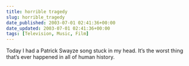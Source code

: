 ```yaml
---
title: horrible tragedy
slug: horrible_tragedy
date_published: 2003-07-01 02:41:36+00:00
date_updated: 2003-07-01 02:41:36+00:00
tags: [Television, Music, Film]
---
```

Today I had a Patrick Swayze song stuck in my head. It’s the worst thing that’s ever happened in all of human history.
